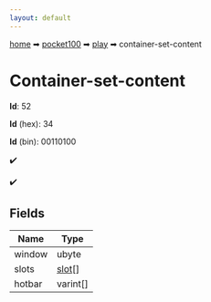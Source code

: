 ```yaml
---
layout: default
---
```


[home](/) ➡ [pocket100](/protocol/pocket100) ➡ [play](/protocol/pocket100/play) ➡ container-set-content

# Container-set-content

**Id**: 52

**Id** (hex): 34

**Id** (bin): 00110100

✔️

✔️

## Fields

Name | Type
---|---
window | ubyte
slots | [slot](/protocol/pocket100/types/slot)[]
hotbar | varint[]

